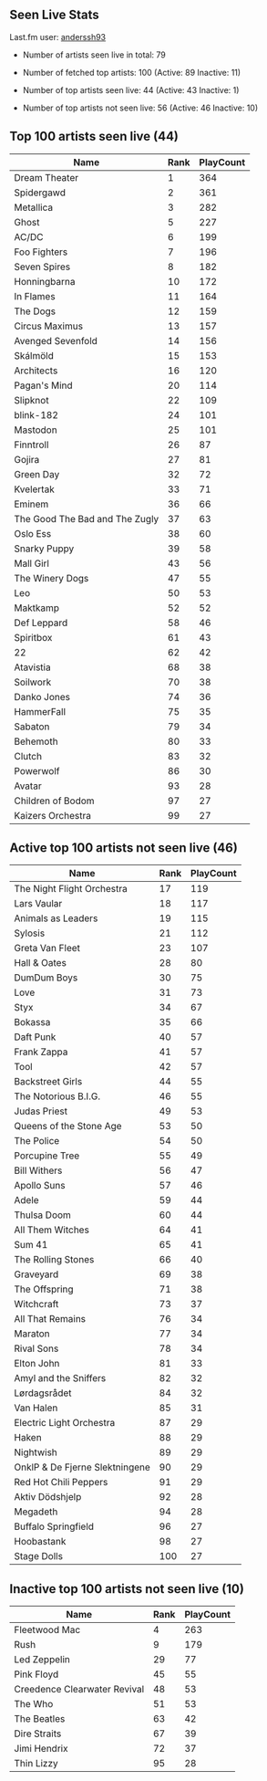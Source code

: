 ## Seen Live Stats

Last.fm user: [anderssh93](https://www.last.fm/user/anderssh93)

- Number of artists seen live in total: 79

- Number of fetched top artists: 100 (Active: 89 Inactive: 11)

- Number of top artists seen live: 44 (Active: 43 Inactive: 1)

- Number of top artists not seen live: 56 (Active: 46 Inactive: 10)

## Top 100 artists seen live (44)

Name                           | Rank | PlayCount
------------------------------ | ---- | ---------
Dream Theater                  | 1    | 364      
Spidergawd                     | 2    | 361      
Metallica                      | 3    | 282      
Ghost                          | 5    | 227      
AC/DC                          | 6    | 199      
Foo Fighters                   | 7    | 196      
Seven Spires                   | 8    | 182      
Honningbarna                   | 10   | 172      
In Flames                      | 11   | 164      
The Dogs                       | 12   | 159      
Circus Maximus                 | 13   | 157      
Avenged Sevenfold              | 14   | 156      
Skálmöld                       | 15   | 153      
Architects                     | 16   | 120      
Pagan's Mind                   | 20   | 114      
Slipknot                       | 22   | 109      
blink-182                      | 24   | 101      
Mastodon                       | 25   | 101      
Finntroll                      | 26   | 87       
Gojira                         | 27   | 81       
Green Day                      | 32   | 72       
Kvelertak                      | 33   | 71       
Eminem                         | 36   | 66       
The Good The Bad and The Zugly | 37   | 63       
Oslo Ess                       | 38   | 60       
Snarky Puppy                   | 39   | 58       
Mall Girl                      | 43   | 56       
The Winery Dogs                | 47   | 55       
Leo                            | 50   | 53       
Maktkamp                       | 52   | 52       
Def Leppard                    | 58   | 46       
Spiritbox                      | 61   | 43       
22                             | 62   | 42       
Atavistia                      | 68   | 38       
Soilwork                       | 70   | 38       
Danko Jones                    | 74   | 36       
HammerFall                     | 75   | 35       
Sabaton                        | 79   | 34       
Behemoth                       | 80   | 33       
Clutch                         | 83   | 32       
Powerwolf                      | 86   | 30       
Avatar                         | 93   | 28       
Children of Bodom              | 97   | 27       
Kaizers Orchestra              | 99   | 27       

## Active top 100 artists not seen live (46)

Name                           | Rank | PlayCount
------------------------------ | ---- | ---------
The Night Flight Orchestra     | 17   | 119      
Lars Vaular                    | 18   | 117      
Animals as Leaders             | 19   | 115      
Sylosis                        | 21   | 112      
Greta Van Fleet                | 23   | 107      
Hall & Oates                   | 28   | 80       
DumDum Boys                    | 30   | 75       
Love                           | 31   | 73       
Styx                           | 34   | 67       
Bokassa                        | 35   | 66       
Daft Punk                      | 40   | 57       
Frank Zappa                    | 41   | 57       
Tool                           | 42   | 57       
Backstreet Girls               | 44   | 55       
The Notorious B.I.G.           | 46   | 55       
Judas Priest                   | 49   | 53       
Queens of the Stone Age        | 53   | 50       
The Police                     | 54   | 50       
Porcupine Tree                 | 55   | 49       
Bill Withers                   | 56   | 47       
Apollo Suns                    | 57   | 46       
Adele                          | 59   | 44       
Thulsa Doom                    | 60   | 44       
All Them Witches               | 64   | 41       
Sum 41                         | 65   | 41       
The Rolling Stones             | 66   | 40       
Graveyard                      | 69   | 38       
The Offspring                  | 71   | 38       
Witchcraft                     | 73   | 37       
All That Remains               | 76   | 34       
Maraton                        | 77   | 34       
Rival Sons                     | 78   | 34       
Elton John                     | 81   | 33       
Amyl and the Sniffers          | 82   | 32       
Lørdagsrådet                   | 84   | 32       
Van Halen                      | 85   | 31       
Electric Light Orchestra       | 87   | 29       
Haken                          | 88   | 29       
Nightwish                      | 89   | 29       
OnklP & De Fjerne Slektningene | 90   | 29       
Red Hot Chili Peppers          | 91   | 29       
Aktiv Dödshjelp                | 92   | 28       
Megadeth                       | 94   | 28       
Buffalo Springfield            | 96   | 27       
Hoobastank                     | 98   | 27       
Stage Dolls                    | 100  | 27       

## Inactive top 100 artists not seen live (10)

Name                         | Rank | PlayCount
---------------------------- | ---- | ---------
Fleetwood Mac                | 4    | 263      
Rush                         | 9    | 179      
Led Zeppelin                 | 29   | 77       
Pink Floyd                   | 45   | 55       
Creedence Clearwater Revival | 48   | 53       
The Who                      | 51   | 53       
The Beatles                  | 63   | 42       
Dire Straits                 | 67   | 39       
Jimi Hendrix                 | 72   | 37       
Thin Lizzy                   | 95   | 28       
